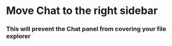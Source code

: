 # Move Chat to the right sidebar

### This will prevent the Chat panel from covering your file explorer
